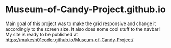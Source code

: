 # Museum-of-Candy-Project.github.io
Main goal of this project was to make the grid responsive and change it accordingly to the screen size. It also does some cool stuff to the navbar! 
My site is ready to be published at https://mukesh01coder.github.io/Museum-of-Candy-Project/

